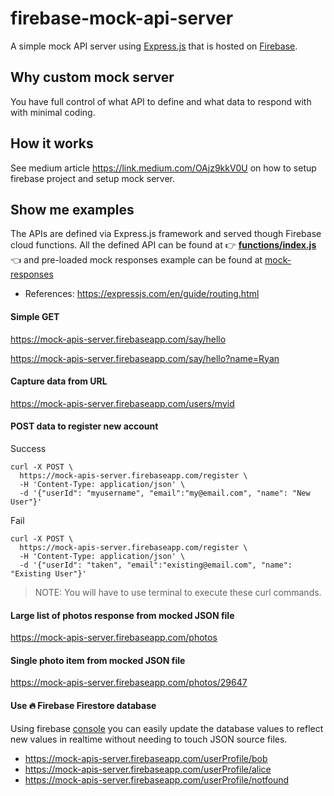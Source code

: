 # firebase-mock-api-server
A simple mock API server using [Express.js](https://expressjs.com/) that is hosted on [Firebase](https://firebase.google.com/).

## Why custom mock server
You have full control of what API to define and what data to respond with with minimal coding.

## How it works
See medium article https://link.medium.com/OAjz9kkV0U on how to setup firebase project and setup mock server.

## Show me examples
The APIs are defined via Express.js framework and served though Firebase cloud functions. All the defined API can be found at 👉 **[functions/index.js](https://github.com/amardeshbd/firebase-mock-api-server/blob/master/functions/index.js)** 👈
and pre-loaded mock responses example can be found at [mock-responses](https://github.com/amardeshbd/firebase-mock-api-server/tree/master/functions/mock-responses)

* References: https://expressjs.com/en/guide/routing.html

#### Simple GET
https://mock-apis-server.firebaseapp.com/say/hello  

https://mock-apis-server.firebaseapp.com/say/hello?name=Ryan

#### Capture data from URL
https://mock-apis-server.firebaseapp.com/users/myid

#### POST data to register new account
Success
```
curl -X POST \
  https://mock-apis-server.firebaseapp.com/register \
  -H 'Content-Type: application/json' \
  -d '{"userId": "myusername", "email":"my@email.com", "name": "New User"}'
```

Fail
```
curl -X POST \
  https://mock-apis-server.firebaseapp.com/register \
  -H 'Content-Type: application/json' \
  -d '{"userId": "taken", "email":"existing@email.com", "name": "Existing User"}'
```

> NOTE: You will have to use terminal to execute these curl commands.

#### Large list of photos response from mocked JSON file
https://mock-apis-server.firebaseapp.com/photos

#### Single photo item from mocked JSON file
https://mock-apis-server.firebaseapp.com/photos/29647

#### Use :fire: Firebase Firestore database
Using firebase [console](https://console.firebase.google.com) you can easily update the database values
to reflect new values in realtime without needing to touch JSON source files.

* https://mock-apis-server.firebaseapp.com/userProfile/bob
* https://mock-apis-server.firebaseapp.com/userProfile/alice
* https://mock-apis-server.firebaseapp.com/userProfile/notfound
